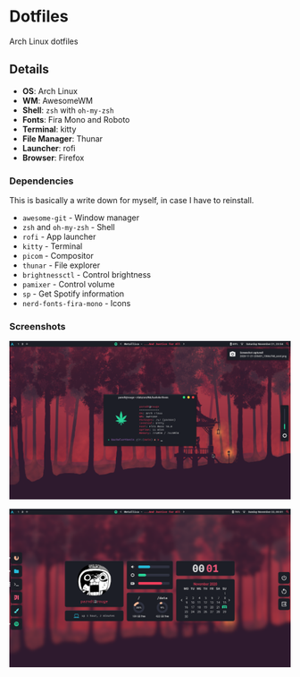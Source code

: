# Dotfiles

Arch Linux dotfiles

## Details

+ **OS**: Arch Linux
+ **WM**: AwesomeWM
+ **Shell**: `zsh` with `oh-my-zsh`
+ **Fonts**: Fira Mono and Roboto
+ **Terminal**: kitty
+ **File Manager**: Thunar
+ **Launcher**: rofi
+ **Browser**: Firefox

### Dependencies

This is basically a write down for myself, in case I have to reinstall. 

+ `awesome-git` - Window manager
+ `zsh` and `oh-my-zsh` - Shell
+ `rofi` - App launcher
+ `kitty` - Terminal
+ `picom` - Compositor
+ `thunar` - File explorer
+ `brightnessctl` - Control brightness
+ `pamixer` - Control volume
+ `sp` - Get Spotify information
+ `nerd-fonts-fira-mono` - Icons

### Screenshots

![Screenshot 1](misc/screenshots/screen1.png)

![Screenshot 2](misc/screenshots/screen2.png)

